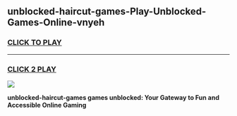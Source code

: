 
## unblocked-haircut-games-Play-Unblocked-Games-Online-vnyeh
<h3>
<a href="https://premium76.site?title=unblocked-haircut-games&ref=25A">CLICK TO PLAY</a></h3>
<hr>

<h3>
<a href="https://premium76.site?title=unblocked-haircut-games&ref=25A">CLICK 2 PLAY</a>
  
</h3>

<a href="https://premium76.site?title=unblocked-haircut-games&ref=25A"><img src="https://clearcache.store/games.png"></a>


**unblocked-haircut-games games unblocked: Your Gateway to Fun and Accessible Online Gaming**
